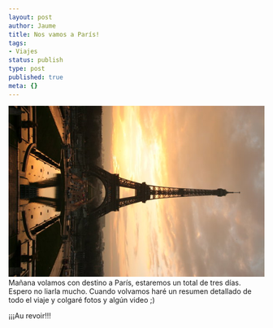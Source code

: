 ```yaml
---
layout: post
author: Jaume
title: Nos vamos a París!
tags:
- Viajes
status: publish
type: post
published: true
meta: {}
---
```

<img src="../images_posts/paris.jpg" alt="Paris" class="center noborder"/>
Mañana volamos con destino a París, estaremos un total de tres días. Espero no liarla mucho. Cuando volvamos haré un resumen detallado de todo el viaje y colgaré fotos y algún video ;)

¡¡¡Au revoir!!!
